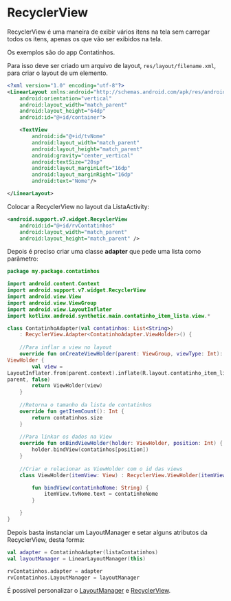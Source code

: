 # RecyclerView

RecyclerView é uma maneira de exibir vários itens na tela sem carregar 
todos os itens, apenas os que vão ser exibidos na tela.

Os exemplos são do app Contatinhos.

Para isso deve ser criado um arquivo de layout, 
``res/layout/filename.xml``, para criar o layout de um elemento.

```xml
<?xml version="1.0" encoding="utf-8"?>
<LinearLayout xmlns:android="http://schemas.android.com/apk/res/android"
    android:orientation="vertical"
    android:layout_width="match_parent"
    android:layout_height="64dp"
    android:id="@+id/container">

    <TextView
        android:id="@+id/tvNome"
        android:layout_width="match_parent"
        android:layout_height="match_parent"
        android:gravity="center_vertical"
        android:textSize="20sp"
        android:layout_marginLeft="16dp"
        android:layout_marginRight="16dp"
        android:text="Nome"/>

</LinearLayout>
```

Colocar a RecyclerView no layout da ListaActivity:

```xml
<android.support.v7.widget.RecyclerView
	android:id="@+id/rvContatinhos"
	android:layout_width="match_parent"
	android:layout_height="match_parent" />
```

Depois é preciso criar uma classe **adapter** que pede uma lista como 
parâmetro:

```kotlin
package my.package.contatinhos

import android.content.Context
import android.support.v7.widget.RecyclerView
import android.view.View
import android.view.ViewGroup
import android.view.LayoutInflater
import kotlinx.android.synthetic.main.contatinho_item_lista.view.*

class ContatinhoAdapter(val contatinhos: List<String>)
    : RecyclerView.Adapter<ContatinhoAdapter.ViewHolder>() {
	
	//Para inflar a view no layout
    override fun onCreateViewHolder(parent: ViewGroup, viewType: Int): 
ViewHolder {
        val view = 
LayoutInflater.from(parent.context).inflate(R.layout.contatinho_item_lista, 
parent, false)
        return ViewHolder(view)
    }
	
	//Retorna o tamanho da lista de contatinhos
    override fun getItemCount(): Int {
        return contatinhos.size
    }
	
	//Para linkar os dados na View
    override fun onBindViewHolder(holder: ViewHolder, position: Int) {
        holder.bindView(contatinhos[position])
    }
	
	//Criar e relacionar as ViewHolder com o id das views
    class ViewHolder(itemView: View) : RecyclerView.ViewHolder(itemView) {

        fun bindView(contatinhoNome: String) {
            itemView.tvNome.text = contatinhoNome
        }

    }
}
```

Depois basta instanciar um LayoutManager e setar alguns atributos da 
RecyclerView, desta forma:

```kotlin
val adapter = ContatinhoAdapter(listaContatinhos)
val layoutManager = LinearLayoutManager(this)

rvContatinhos.adapter = adapter
rvContatinhos.LayoutManager = layoutManager
```
É possivel personalizar o 
[LayoutManager](https://developer.android.com/reference/android/support/v7/widget/LinearLayoutManager)
e 
[RecyclerView](https://developer.android.com/reference/android/support/v7/widget/RecyclerView).
